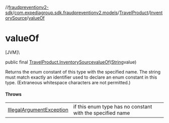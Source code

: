 //[fraudpreventionv2-sdk](../../../../index.md)/[com.expediagroup.sdk.fraudpreventionv2.models](../../index.md)/[TravelProduct](../index.md)/[InventorySource](index.md)/[valueOf](value-of.md)

# valueOf

[JVM]\

public final [TravelProduct.InventorySource](index.md)[valueOf](value-of.md)([String](https://docs.oracle.com/javase/8/docs/api/java/lang/String.html)value)

Returns the enum constant of this type with the specified name. The string must match exactly an identifier used to declare an enum constant in this type. (Extraneous whitespace characters are not permitted.)

#### Throws

| | |
|---|---|
| [IllegalArgumentException](https://kotlinlang.org/api/latest/jvm/stdlib/kotlin/-illegal-argument-exception/index.html) | if this enum type has no constant with the specified name |
